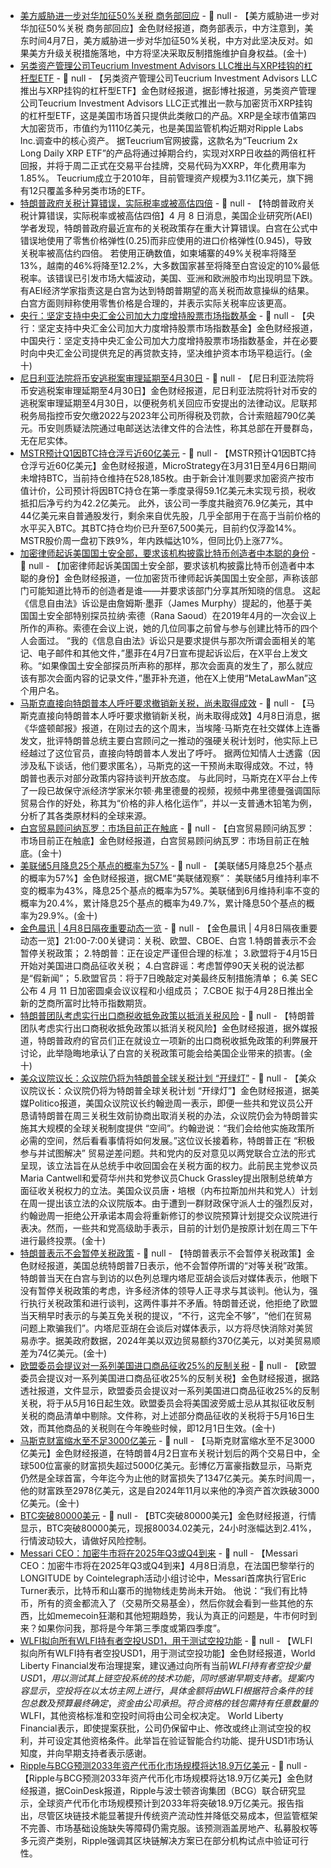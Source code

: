 - [美方威胁进一步对华加征50%关税 商务部回应]() - 📰 null - 【美方威胁进一步对华加征50%关税 商务部回应】金色财经报道，商务部表示，中方注意到，美东时间4月7日，美方威胁进一步对华加征50%关税，中方对此坚决反对。如果美方升级关税措施落地，中方将坚决采取反制措施维护自身权益。(金十)
- [另类资产管理公司Teucrium Investment Advisors LLC推出与XRP挂钩的杠杆型ETF](https://www.bloomberg.com/news/articles/2025-04-07/wall-street-s-crypto-appetite-tested-again-with-new-altcoin-etf) - 📰 null - 【另类资产管理公司Teucrium Investment Advisors LLC推出与XRP挂钩的杠杆型ETF】金色财经报道，据彭博社报道，另类资产管理公司Teucrium Investment Advisors LLC正式推出一款与加密货币XRP挂钩的杠杆型ETF，这是美国市场首只提供此类敞口的产品。XRP是全球市值第四大加密货币，市值约为1110亿美元，也是美国监管机构近期对Ripple Labs Inc.调查中的核心资产。 
据Teucrium官网披露，这款名为“Teucrium 2x Long Daily XRP ETF”的产品将通过掉期合约，实现对XRP日收益的两倍杠杆回报，并将于周二正式在交易平台挂牌，交易代码为XXRP，年化费用率为1.85%。 
Teucrium成立于2010年，目前管理资产规模为3.11亿美元，旗下拥有12只覆盖多种另类市场的ETF。
- [特朗普政府关税计算错误，实际税率或被高估四倍]() - 📰 null - 【特朗普政府关税计算错误，实际税率或被高估四倍】4 月 8 日消息，美国企业研究所(AEI)学者发现，特朗普政府最近宣布的关税政策存在重大计算错误。白宫在公式中错误地使用了零售价格弹性(0.25)而非应使用的进口价格弹性(0.945)，导致关税率被高估约四倍。 
若使用正确数值，如柬埔寨的49%关税率将降至13%，越南的46%将降至12.2%，大多数国家甚至将降至白宫设定的10%最低税率。该错误已引发市场大幅波动，美国、亚洲和欧洲股市均出现明显下跌。有AEI经济学家指责这是白宫为达到特朗普期望的高关税而故意操纵的结果。 
白宫方面则辩称使用零售价格是合理的，并表示实际关税率应该更高。
- [央行：坚定支持中央汇金公司加大力度增持股票市场指数基金]() - 📰 null - 【央行：坚定支持中央汇金公司加大力度增持股票市场指数基金】金色财经报道，中国央行：坚定支持中央汇金公司加大力度增持股票市场指数基金，并在必要时向中央汇金公司提供充足的再贷款支持，坚决维护资本市场平稳运行。(金十)
- [尼日利亚法院将币安逃税案审理延期至4月30日](https://cryptoslate.com/nigerian-court-postpones-binance-tax-evasion-trial-to-april-30/) - 📰 null - 【尼日利亚法院将币安逃税案审理延期至4月30日】金色财经报道，尼日利亚法院将针对币安的逃税案审理延期至4月30日，以便税务机关回应币安提出的法律动议。尼联邦税务局指控币安欠缴2022与2023年公司所得税及罚款，合计索赔超790亿美元。币安则质疑法院通过电邮送达法律文件的合法性，称其总部在开曼群岛，无在尼实体。
- [MSTR预计Q1因BTC持仓浮亏近60亿美元](https://www.coindesk.com/markets/2025/04/07/strategy-didn-t-add-bitcoin-last-week-expects-to-book-usd6b-loss-on-holdings-in-q1) - 📰 null - 【MSTR预计Q1因BTC持仓浮亏近60亿美元】金色财经报道，MicroStrategy在3月31日至4月6日期间未增持BTC，当前持仓维持在528,185枚。由于新会计准则要求加密资产按市值计价，公司预计将因BTC持仓在第一季度录得59.1亿美元未实现亏损，税收抵扣后净亏约为42.2亿美元。 
此外，该公司一季度共融资76.9亿美元，其中44亿美元来自普通股发行，剩余来自优先股，几乎全部用于在高于当前价格的水平买入BTC。其BTC持仓均价已升至67,500美元，目前约仅浮盈14%。MSTR股价周一盘初下跌9%，年内跌幅达10%，但同比仍上涨77%。
- [加密律师起诉美国国土安全部，要求该机构披露比特币创造者中本聪的身份](https://cointelegraph.com/news/crypto-lawyer-sues-homeland-security-in-effort-unmask-satoshi) - 📰 null - 【加密律师起诉美国国土安全部，要求该机构披露比特币创造者中本聪的身份】金色财经报道，一位加密货币律师起诉美国国土安全部，声称该部门可能知道比特币的创造者是谁——并要求该部门分享其所知晓的信息。 
这起《信息自由法》诉讼是由詹姆斯·墨菲（James Murphy）提起的，他基于美国国土安全部特别探员拉纳·索德（Rana Saoud）在2019年4月的一次会议上所作的声称。索德在会议上说，她的几位同事之前曾与参与创建比特币的四个人会面过。 
“我的《信息自由法》诉讼只是要求提供与那次所谓会面相关的笔记、电子邮件和其他文件，”墨菲在4月7日宣布提起诉讼后，在X平台上发文称。“如果像国土安全部探员所声称的那样，那次会面真的发生了，那么就应该有那次会面内容的记录文件，”墨菲补充道，他在X上使用“MetaLawMan”这个用户名。
- [马斯克直接向特朗普本人呼吁要求撤销新关税，尚未取得成效](https://www.washingtonpost.com/business/2025/04/07/musk-trump-tariffs/) - 📰 null - 【马斯克直接向特朗普本人呼吁要求撤销新关税，尚未取得成效】4月8日消息，据《华盛顿邮报》报道，在刚过去的这个周末，当埃隆·马斯克在社交媒体上连番发文，批评特朗普总统主要白宫顾问之一推动的强硬关税计划时，他实际上已经越过了这位官员，直接向特朗普本人发出了呼吁。 
据两位知情人士透露（因涉及私下谈话，他们要求匿名），马斯克的这一干预尚未取得成效。不过，特朗普也表示对部分政策内容持谈判开放态度。 
与此同时，马斯克在X平台上传了一段已故保守派经济学家米尔顿·弗里德曼的视频，视频中弗里德曼强调国际贸易合作的好处，称其为“价格的非人格化运作”，并以一支普通木铅笔为例，分析了其各类原材料的全球来源。
- [白宫贸易顾问纳瓦罗：市场目前正在触底]() - 📰 null - 【白宫贸易顾问纳瓦罗：市场目前正在触底】金色财经报道，白宫贸易顾问纳瓦罗：市场目前正在触底。(金十)
- [美联储5月降息25个基点的概率为57%]() - 📰 null - 【美联储5月降息25个基点的概率为57%】金色财经报道，据CME“美联储观察”： 美联储5月维持利率不变的概率为43%，降息25个基点的概率为57%。美联储到6月维持利率不变的概率为20.4%，累计降息25个基点的概率为49.7%，累计降息50个基点的概率为29.9%。(金十)
- [金色晨讯 | 4月8日隔夜重要动态一览]() - 📰 null - 【金色晨讯 | 4月8日隔夜重要动态一览】21:00-7:00关键词：关税、欧盟、CBOE、白宫 
1.特朗普表示不会暂停关税政策； 
2.特朗普：正在设定严谨但合理的标准； 
3.欧盟将于4月15日开始对美国进口商品征收关税； 
4.白宫辟谣：考虑暂停90天关税的说法都是“假新闻”； 
5.欧盟官员：将于7日晚敲定对美最终反制措施清单； 
6.美 SEC 公布 4 月 11 日加密圆桌会议议程和小组成员； 
7.CBOE 拟于4月28日推出全新的芝商所富时比特币指数期货。
- [特朗普团队考虑实行出口商税收抵免政策以抵消关税风险]() - 📰 null - 【特朗普团队考虑实行出口商税收抵免政策以抵消关税风险】金色财经报道，据外媒报道，特朗普政府的官员们正在就设立一项新的出口商税收抵免政策的利弊展开讨论，此举隐晦地承认了白宫的关税政策可能会给美国企业带来的损害。(金十)
- [美众议院议长：众议院仍将为特朗普全球关税计划 “开绿灯”]() - 📰 null - 【美众议院议长：众议院仍将为特朗普全球关税计划 “开绿灯”】金色财经报道，据美媒Politico报道，美国众议院议长约翰逊周一表示，即便一些共和党议员公开恳请特朗普在周三关税生效前协商出取消关税的办法，众议院仍会为特朗普实施其大规模的全球关税制度提供 “空间”。约翰逊说：“我们会给他实施政策所必需的空间，然后看看事情将如何发展。”这位议长接着称，特朗普正在 “积极参与并试图解决” 贸易逆差问题。共和党内的反对意见以两党联合立法的形式呈现，该立法旨在从总统手中收回国会在关税方面的权力。此前民主党参议员Maria Cantwell和爱荷华州共和党参议员Chuck Grassley提出限制总统单方面征收关税权力的立法。美国众议员唐・培根（内布拉斯加州共和党人）计划在周一提出该立法的众议院版本。由于遭到一群财政保守派人士的强烈反对，约翰逊周一拒绝公开承诺本周会将重新修订的参议院预算计划提交众议院进行表决。然而，一些共和党高级助手表示，目前的计划仍是按原计划在周三下午进行最终投票。(金十)
- [特朗普表示不会暂停关税政策]() - 📰 null - 【特朗普表示不会暂停关税政策】金色财经报道，美国总统特朗普7日表示，他不会暂停所谓的“对等关税”政策。特朗普当天在白宫与到访的以色列总理内塔尼亚胡会谈后对媒体表示，他眼下没有暂停关税政策的考虑，许多经济体的领导人正寻求与其谈判。他认为，强行执行关税政策和进行谈判，这两件事并不矛盾。特朗普还说，他拒绝了欧盟当天稍早时表示的与美互免关税的提议，“不行，这完全不够”，“他们在贸易问题上欺骗我们”。内塔尼亚胡在会谈后对媒体表示，以方将尽快消除对美贸易赤字。据美政府数据，2024年美以双边贸易额约370亿美元，以对美贸易顺差为74亿美元。(金十)
- [欧盟委员会提议对一系列美国进口商品征收25%的反制关税]() - 📰 null - 【欧盟委员会提议对一系列美国进口商品征收25%的反制关税】金色财经报道，据路透社报道，文件显示，欧盟委员会提议对一系列美国进口商品征收25%的反制关税，将于从5月16日起生效。欧盟委员会将美国波旁威士忌从其拟征收反制关税的商品清单中剔除。文件称，对上述部分商品征收的关税将于5月16日生效，而其他商品的关税则在今年晚些时候，即12月1日生效。(金十)
- [马斯克财富缩水至不足3000亿美元]() - 📰 null - 【马斯克财富缩水至不足3000亿美元】金色财经报道，在特朗普4月2日宣布关税计划后的两个交易日中，全球500位富豪的财富损失超过5000亿美元。彭博亿万富豪指数显示，马斯克仍然是全球首富，今年迄今为止他的财富损失了1347亿美元。美东时间周一，他的财富跌至2978亿美元，这是自2024年11月以来他的净资产首次跌破3000亿美元。(金十)
- [BTC突破80000美元]() - 📰 null - 【BTC突破80000美元】金色财经报道，行情显示，BTC突破80000美元，现报80034.02美元，24小时涨幅达到2.41%，行情波动较大，请做好风险控制。
- [Messari CEO：加密牛市将在2025年Q3或Q4到来]() - 📰 null - 【Messari CEO：加密牛市将在2025年Q3或Q4到来】4月8日消息，在法国巴黎举行的LONGITUDE by Cointelegraph活动小组讨论中，Messari首席执行官Eric Turner表示，比特币和山寨币的抛物线走势尚未开始。 他说：“我们有比特币，所有的资金都流入了（交易所交易基金），然后你就会看到一些其他的东西，比如memecoin狂潮和其他短期趋势，我认为真正的问题是，牛市何时到来？如果你问我，那将是今年第三季度或第四季度”。
- [WLFI拟向所有WLFI持有者空投USD1，用于测试空投功能](https://governance.worldlibertyfinancial.com/t/proposal-test-airdrop-functionality-by-distributing-usd1-to-all-wlfi-token-holders/4794) - 📰 null - 【WLFI拟向所有WLFI持有者空投USD1，用于测试空投功能】金色财经报道，World Liberty Financial发布治理提案，建议通过向所有当前$WLFI持有者空投少量USD1，用以测试其上链空投系统的技术功能，同时感谢早期支持者。 
提案内容显示，空投将在以太坊主网上进行，具体金额将由 WLFI根据符合条件的钱包总数及预算最终确定，资金由公司承担。符合资格的钱包需持有任意数量的$WLFI，其他资格标准和空投时间将由公司全权决定。 
World Liberty Financial表示，即使提案获批，公司仍保留中止、修改或终止测试空投的权利，并可设定其他资格条件。此举旨在验证智能合约功能、提升USD1市场认知度，并向早期支持者表示感谢。
- [Ripple与BCG预测2033年资产代币化市场规模将达18.9万亿美元](https://www.coindesk.com/markets/2025/04/07/ripple-bcg-project-usd18-9t-tokenized-asset-market-by-2033-but-obstacles-remain?utm_term=organic&utm_medium=social&utm_campaign=coindesk_main&utm_source=twitter&utm_content=editorial) - 📰 null - 【Ripple与BCG预测2033年资产代币化市场规模将达18.9万亿美元】金色财经报道，据CoinDesk报道，Ripple与波士顿咨询集团（BCG）联合研究显示，全球资产代币化市场规模预计到2033年将突破18.9万亿美元。报告指出，尽管区块链技术能显著提升传统资产流动性并降低交易成本，但监管框架不完善、市场基础设施缺失等障碍仍需克服。该预测涵盖房地产、私募股权等多元资产类别，Ripple强调其区块链解决方案已在部分机构试点中验证可行性。

